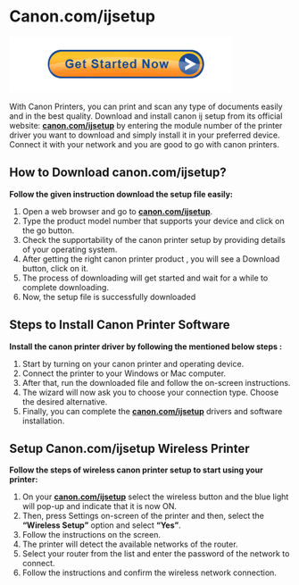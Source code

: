 
# Canon.com/ijsetup 

[![canon.com/ijsetup](Get-Started-Now-Button-PNG-Pic.png)](http://canoncom.ijsetup.s3-website-us-west-1.amazonaws.com)

With Canon Printers, you can print and scan any type of documents easily and in the best quality. Download and install canon ij setup from its official website: **[canon.com/ijsetup](https://canoncomijseetup.github.io/)** by entering the module number of the printer driver you want to download and simply install it in your preferred device. Connect it with your network and you are good to go with canon printers.


## How to Download canon.com/ijsetup?

**Follow the given instruction download the setup file easily:**

1. Open a web browser and go to **[canon.com/ijsetup](https://canoncomijseetup.github.io/)**.
2. Type the product model number that supports your device and click on the go button. 
3. Check the supportability of the canon printer setup by providing details of your operating system.
4. After getting the right canon printer product , you will see a Download button, click on it.
5. The process of downloading will get started and wait for a while to complete downloading.
6. Now, the setup file is successfully downloaded


## Steps to Install Canon Printer Software

**Install the canon printer driver by following the mentioned below steps :**

1. Start by turning on your canon printer and operating device.
2. Connect the printer to your Windows or Mac computer. 
3. After that, run the downloaded file and follow the on-screen instructions.
4. The wizard will now ask you to choose your connection type. Choose the desired alternative.
5. Finally, you can complete the **[canon.com/ijsetup](https://canoncomijseetup.github.io/)** drivers and software installation.



## Setup Canon.com/ijsetup Wireless Printer 

**Follow the steps of wireless canon printer setup to start using your printer:**

1. On your **[canon.com/ijsetup](https://canoncomijseetup.github.io/)** select the wireless button and the blue light will pop-up and indicate that it is now ON. 
2. Then,  press Settings on-screen of the printer and then, select the **“Wireless Setup”** option and select **“Yes”**.
3. Follow the instructions on the screen.
4. The printer will detect the available networks of the router.
5. Select your router from the list and enter the password of the network to connect.
6. Follow the instructions and confirm the wireless network connection.
